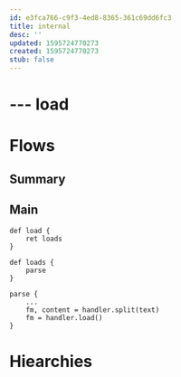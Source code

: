 ```yaml
---
id: e3fca766-c9f3-4ed8-8365-361c69dd6fc3
title: internal
desc: ''
updated: 1595724770273
created: 1595724770273
stub: false
---
```


# --- load
# Flows
## Summary
## Main


```
def load {
    ret loads
}

def loads {
    parse
}

parse {
    ...
    fm, content = handler.split(text)
    fm = handler.load()
}

```

# Hiearchies
